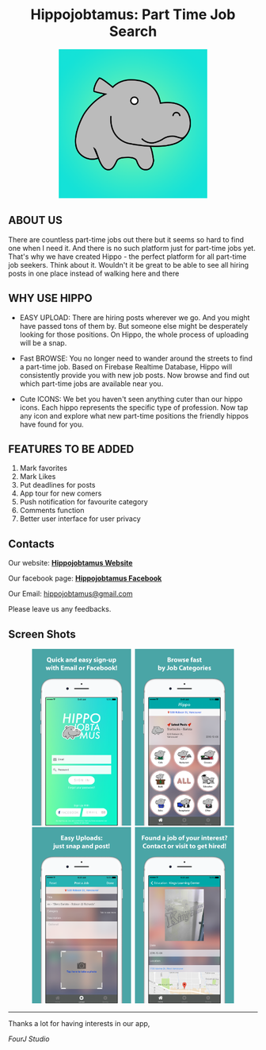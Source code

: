 <h1 align = "center">Hippojobtamus: Part Time Job Search</h1>
<p align="center">
  <img src="./Screenshots/icon1024x1024.png" width="300">
</p>

## ABOUT US

There are countless part-time jobs out there but it seems so hard to find one when I need it. And there is no such platform just for part-time jobs yet. That's why we have created Hippo - the perfect platform for all part-time job seekers. Think about it. Wouldn't it be great to be able to see all hiring posts in one place instead of walking here and there

## WHY USE HIPPO

* EASY UPLOAD: There are hiring posts wherever we go. And you might have passed tons of them by. But someone else might be desperately looking for those positions. On Hippo, the whole process of uploading will be a snap. 

* Fast BROWSE: You no longer need to wander around the streets to find a part-time job. Based on Firebase Realtime Database, Hippo will consistently provide you with new job posts. Now browse and find out which part-time jobs are available near you.

* Cute ICONS: We bet you haven't seen anything cuter than our hippo icons. Each hippo represents the specific type of profession. Now tap any icon and explore what new part-time positions the friendly hippos have found for you.

## FEATURES TO BE ADDED

  1. Mark favorites
  1. Mark Likes
  1. Put deadlines for posts
  1. App tour for new comers
  1. Push notification for favourite category
  1. Comments function
  1. Better user interface for user privacy

## Contacts

Our website: **[Hippojobtamus Website][1]**

Our facebook page: **[Hippojobtamus Facebook][2]**

Our Email: hippojobtamus@gmail.com


Please leave us any feedbacks.

## Screen Shots

<div align="center">

<img src="./Screenshots/1_5.5.png" width="200" hspace="2">
<img src="./Screenshots/2_5.5.png" width="200" hspace="2">
<img src="./Screenshots/3.png" width="200" hspace="2">
<img src="./Screenshots/4_5.5.png" width="200" hspace="2">
  
</div>


---

Thanks a lot for having interests in our app,

*FourJ Studio*

[1]: http://sanghyunju.wixsite.com/hippojobtamus
[2]: https://www.facebook.com/Hippojobtamus
